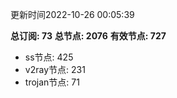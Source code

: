 更新时间2022-10-26 00:05:39

**总订阅: 73**
**总节点: 2076**
**有效节点: 727**
- ss节点: 425
- v2ray节点: 231
- trojan节点: 71
